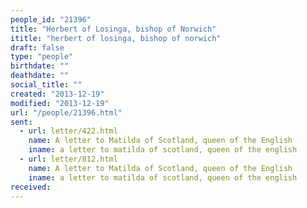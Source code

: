 ```yaml
---
people_id: "21396"
title: "Herbert of Losinga, bishop of Norwich"
ititle: "herbert of losinga, bishop of norwich"
draft: false
type: "people"
birthdate: ""
deathdate: ""
social_title: ""
created: "2013-12-19"
modified: "2013-12-19"
url: "/people/21396.html"
sent:
  - url: letter/422.html
    name: A letter to Matilda of Scotland, queen of the English
    iname: a letter to matilda of scotland, queen of the english
  - url: letter/812.html
    name: A letter to Matilda of Scotland, queen of the English
    iname: a letter to matilda of scotland, queen of the english
received:
---
```

